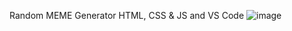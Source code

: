 Random MEME Generator HTML, CSS & JS  and VS Code
![image](https://github.com/2sushk/Random-MEME-Generator-HTML-CSS-JS-main/assets/143934893/41ca9aaa-2462-4af4-b604-a1ff695a184d)


